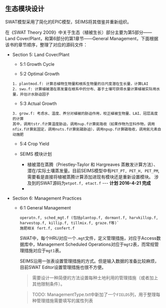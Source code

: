 生态模块设计
-----

SWAT模型采用了简化的EPIC模型，SEIMS将其借鉴并重新组织。

在《SWAT Theory 2009》中关于生态（植被生长）部分主要为第5部分——Land Cover/Plant，和第6部分的第1章节——General Management，下面根据该书的章节顺序，整理了对应的源码文件：

+ Section 5: Land Cover/Plant

	+ 5:1 Growth Cycle

	+ 5:2 Optimal Growth

	```
	1. plantmod.f: 计算总植物生物量和根系生物量的日尺度潜在生长量，计算LAI
	2. swu.f: 计算植被潜在蒸发量在根系中的分布、基于土壤可获得水量计算植被实际用水量，并估计水胁迫因子
	```

	+ 5:3 Actual Growth

	```
	3. grow.f: 考虑水、温度、养分对植被的胁迫作用，校正植被生物量、LAI、冠层高度的计算
	其中，调用tstr.f计算温度胁迫，调用nup.f计算氮吸收（如果作物为豆科作物，调用nfix.f计算氮固定，调用nuts.f计算氮磷胁迫），调用npup.f计算磷吸收，调用氮元素自动施肥
	```

	+ 5:4 Crop Yield
	
	+ SEIMS 模块计划
	
		+ 植被潜在蒸腾（Priestley-Taylor 和 Hargreaves 蒸散发计算方法）、潜在/实际土壤蒸发量。目前SEIMS模型中有`PET_PT, PET_H, PET_PM`,需要看是直接将植被蒸腾计算添加进现有模块还是重新设置模块。 涉及到的SWAT源码为`etpot.f, etact.f` --- **计划 2016-4-21 完成**
		+ 

+ Section 6: Management Practices

	+ 6:1 General Management
	
		```
		operatn.f, sched_mgt.f (包括plantop.f, dormant.f, harvkillop.f, harvestop.f, killip.f, tillmix.f, graze.f等)`
		施肥相关 fert.f, confert.f
		
		```

		SWAT中，每个HRU对应一个`.mgt`文件，定义管理措施，对应于Access数据库中，Management Scheduled Operations对应于`mgt2`表，而常规管理措施对应于`mgt1`表。

		SEIMS沿用一张表设置管理措施的方式。但是输入数据的准备比较麻烦，目前SWAT Editor设置管理措施也很不方便。

		> 需要设计一种简便的方法设置每种土地利用的管理措施（或者加上其他限制条件）。

		> TODO: ManagementType.txt中新加了一个`FIELDS`列，用于整理每种管理措施需要填写的属性列表
